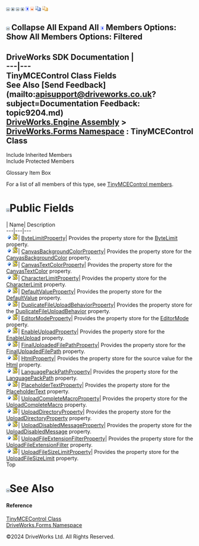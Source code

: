 ![](dotnetimages/collapse.gif) ![](dotnetimages/expand.gif) ![](dotnetimages/collapse.gif) ![](dotnetimages/expand.gif) ![](dotnetimages/drpdown.gif) ![](dotnetimages/drpdown_orange.gif) ![](dotnetimages/copycode.gif) ![](dotnetimages/copycodeHighlight.gif)

![](dotnetimages/collapse.gif) Collapse All Expand All ![](dotnetimages/drpdown.gif) Members Options: Show All  Members Options: Filtered   
---  
DriveWorks SDK Documentation  |   
---|---  
TinyMCEControl Class Fields   
See Also [Send Feedback](mailto:apisupport@driveworks.co.uk?subject=Documentation Feedback: topic9204.md)  
[DriveWorks.Engine Assembly](topic2156.md) > [DriveWorks.Forms Namespace](topic7266.md) : TinyMCEControl Class  
---  
  
Include Inherited Members    
Include Protected Members    


Glossary Item Box

For a list of all members of this type, see [TinyMCEControl members](topic9205.md).

# ![](dotnetimages/collapse.gif)Public Fields

| Name| Description  
---|---|---  
![Public Field](dotnetimages/publicField.gif)![static \(Shared in Visual Basic\)](dotnetimages/static.gif)| [ByteLimitProperty](topic9243.md)| Provides the property store for the [ByteLimit](topic9223.md) property.   
![Public Field](dotnetimages/publicField.gif)![static \(Shared in Visual Basic\)](dotnetimages/static.gif)| [CanvasBackgroundColorProperty](topic9244.md)| Provides the property store for the [CanvasBackgroundColor](topic9224.md) property.   
![Public Field](dotnetimages/publicField.gif)![static \(Shared in Visual Basic\)](dotnetimages/static.gif)| [CanvasTextColorProperty](topic9245.md)| Provides the property store for the [CanvasTextColor](topic9225.md) property.   
![Public Field](dotnetimages/publicField.gif)![static \(Shared in Visual Basic\)](dotnetimages/static.gif)| [CharacterLimitProperty](topic9246.md)| Provides the property store for the [CharacterLimit](topic9226.md) property.   
![Public Field](dotnetimages/publicField.gif)![static \(Shared in Visual Basic\)](dotnetimages/static.gif)| [DefaultValueProperty](topic9247.md)| Provides the property store for the [DefaultValue](topic9227.md) property.   
![Public Field](dotnetimages/publicField.gif)![static \(Shared in Visual Basic\)](dotnetimages/static.gif)| [DuplicateFileUploadBehaviorProperty](topic9248.md)| Provides the property store for the [DuplicateFileUploadBehavior](topic9228.md) property.   
![Public Field](dotnetimages/publicField.gif)![static \(Shared in Visual Basic\)](dotnetimages/static.gif)| [EditorModeProperty](topic9249.md)| Provides the property store for the [EditorMode](topic9229.md) property.   
![Public Field](dotnetimages/publicField.gif)![static \(Shared in Visual Basic\)](dotnetimages/static.gif)| [EnableUploadProperty](topic9250.md)| Provides the property store for the [EnableUpload](topic9231.md) property.   
![Public Field](dotnetimages/publicField.gif)![static \(Shared in Visual Basic\)](dotnetimages/static.gif)| [FinalUploadedFilePathProperty](topic9251.md)| Provides the property store for the [FinalUploadedFilePath](topic9232.md) property.   
![Public Field](dotnetimages/publicField.gif)![static \(Shared in Visual Basic\)](dotnetimages/static.gif)| [HtmlProperty](topic9252.md)| Provides the property store for the source value for the [Html](topic9234.md) property.   
![Public Field](dotnetimages/publicField.gif)![static \(Shared in Visual Basic\)](dotnetimages/static.gif)| [LanguagePackPathProperty](topic9253.md)| Provides the property store for the [LanguagePackPath](topic9236.md) property.   
![Public Field](dotnetimages/publicField.gif)![static \(Shared in Visual Basic\)](dotnetimages/static.gif)| [PlaceholderTextProperty](topic9254.md)| Provides the property store for the [PlaceholderText](topic9237.md) property.   
![Public Field](dotnetimages/publicField.gif)![static \(Shared in Visual Basic\)](dotnetimages/static.gif)| [UploadCompleteMacroProperty](topic9255.md)| Provides the property store for the [UploadCompleteMacro](topic9238.md) property.   
![Public Field](dotnetimages/publicField.gif)![static \(Shared in Visual Basic\)](dotnetimages/static.gif)| [UploadDirectoryProperty](topic9256.md)| Provides the property store for the [UploadDirectoryProperty](topic9256.md) property.   
![Public Field](dotnetimages/publicField.gif)![static \(Shared in Visual Basic\)](dotnetimages/static.gif)| [UploadDisabledMessageProperty](topic9257.md)| Provides the property store for the [UploadDisabledMessage](topic9240.md) property.   
![Public Field](dotnetimages/publicField.gif)![static \(Shared in Visual Basic\)](dotnetimages/static.gif)| [UploadFileExtensionFilterProperty](topic9258.md)| Provides the property store for the [UploadFileExtensionFilter](topic9241.md) property.   
![Public Field](dotnetimages/publicField.gif)![static \(Shared in Visual Basic\)](dotnetimages/static.gif)| [UploadFileSizeLimitProperty](topic9259.md)| Provides the property store for the [UploadFileSizeLimit](topic9242.md) property.   
Top

# ![](dotnetimages/collapse.gif)See Also

#### Reference

[TinyMCEControl Class](topic9204.md)   
[DriveWorks.Forms Namespace](topic7266.md)

©2024 DriveWorks Ltd. All Rights Reserved.
